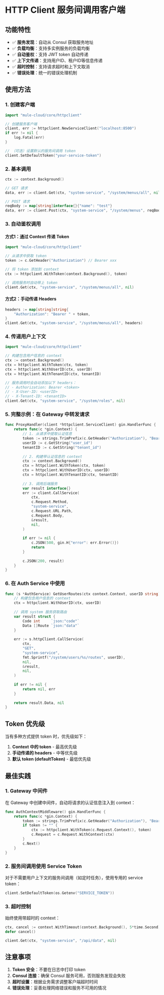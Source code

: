 # HTTP Client 服务间调用客户端

## 功能特性

- ✅ **服务发现**：自动从 Consul 获取服务地址
- ✅ **负载均衡**：支持多实例服务的负载均衡
- ✅ **自动鉴权**：支持 JWT token 自动传递
- ✅ **上下文传递**：支持用户ID、租户ID等信息传递
- ✅ **超时控制**：支持请求超时和上下文取消
- ✅ **错误处理**：统一的错误处理机制

## 使用方法

### 1. 创建客户端

```go
import "mule-cloud/core/httpclient"

// 创建服务客户端
client, err := httpclient.NewServiceClient("localhost:8500")
if err != nil {
    log.Fatal(err)
}

// （可选）设置默认的服务间调用 token
client.SetDefaultToken("your-service-token")
```

### 2. 基本调用

```go
ctx := context.Background()

// GET 请求
data, err := client.Get(ctx, "system-service", "/system/menus/all", nil)

// POST 请求
reqBody := map[string]interface{}{"name": "test"}
data, err := client.Post(ctx, "system-service", "/system/menus", reqBody, nil)
```

### 3. 自动鉴权调用

#### 方式1：通过 Context 传递 Token

```go
import "mule-cloud/core/httpclient"

// 从请求中获取 token
token := c.GetHeader("Authorization") // Bearer xxx

// 将 token 添加到 context
ctx := httpclient.WithToken(context.Background(), token)

// 调用服务时自动带上 token
client.Get(ctx, "system-service", "/system/menus/all", nil)
```

#### 方式2：手动传递 Headers

```go
headers := map[string]string{
    "Authorization": "Bearer " + token,
}
client.Get(ctx, "system-service", "/system/menus/all", headers)
```

### 4. 传递用户上下文

```go
import "mule-cloud/core/httpclient"

// 构建包含用户信息的 context
ctx := context.Background()
ctx = httpclient.WithToken(ctx, token)
ctx = httpclient.WithUserID(ctx, userID)
ctx = httpclient.WithTenantID(ctx, tenantID)

// 服务调用时会自动添加以下 headers：
// - Authorization: Bearer <token>
// - X-User-ID: <userID>
// - X-Tenant-ID: <tenantID>
client.Get(ctx, "system-service", "/system/roles", nil)
```

### 5. 完整示例：在 Gateway 中转发请求

```go
func ProxyHandler(client *httpclient.ServiceClient) gin.HandlerFunc {
    return func(c *gin.Context) {
        // 1. 从请求中提取认证信息
        token := strings.TrimPrefix(c.GetHeader("Authorization"), "Bearer ")
        userID := c.GetString("user_id")
        tenantID := c.GetString("tenant_id")
        
        // 2. 构建带认证信息的 context
        ctx := context.Background()
        ctx = httpclient.WithToken(ctx, token)
        ctx = httpclient.WithUserID(ctx, userID)
        ctx = httpclient.WithTenantID(ctx, tenantID)
        
        // 3. 调用后端服务
        var result interface{}
        err := client.CallService(
            ctx,
            c.Request.Method,
            "system-service",
            c.Request.URL.Path,
            c.Request.Body,
            &result,
            nil,
        )
        
        if err != nil {
            c.JSON(500, gin.H{"error": err.Error()})
            return
        }
        
        c.JSON(200, result)
    }
}
```

### 6. 在 Auth Service 中使用

```go
func (s *AuthService) GetUserRoutes(ctx context.Context, userID string) ([]Route, error) {
    // 构建包含用户信息的 context
    ctx = httpclient.WithUserID(ctx, userID)
    
    // 调用 system 服务获取路由
    var result struct {
        Code int     `json:"code"`
        Data []Route `json:"data"`
    }
    
    err := s.httpClient.CallService(
        ctx,
        "GET",
        "system-service",
        fmt.Sprintf("/system/users/%s/routes", userID),
        nil,
        &result,
        nil,
    )
    
    if err != nil {
        return nil, err
    }
    
    return result.Data, nil
}
```

## Token 优先级

当有多种方式提供 token 时，优先级如下：

1. **Context 中的 token** - 最高优先级
2. **手动传递的 headers** - 中等优先级
3. **默认 token (defaultToken)** - 最低优先级

## 最佳实践

### 1. Gateway 中间件

在 Gateway 中创建中间件，自动将请求的认证信息注入到 context：

```go
func AuthContextMiddleware() gin.HandlerFunc {
    return func(c *gin.Context) {
        token := strings.TrimPrefix(c.GetHeader("Authorization"), "Bearer ")
        if token != "" {
            ctx := httpclient.WithToken(c.Request.Context(), token)
            c.Request = c.Request.WithContext(ctx)
        }
        c.Next()
    }
}
```

### 2. 服务间调用使用 Service Token

对于不需要用户上下文的服务间调用（如定时任务），使用专用的 service token：

```go
client.SetDefaultToken(os.Getenv("SERVICE_TOKEN"))
```

### 3. 超时控制

始终使用带超时的 context：

```go
ctx, cancel := context.WithTimeout(context.Background(), 5*time.Second)
defer cancel()

client.Get(ctx, "system-service", "/api/data", nil)
```

## 注意事项

1. **Token 安全**：不要在日志中打印 token
2. **Consul 连接**：确保 Consul 服务可用，否则服务发现会失败
3. **超时设置**：根据业务需求调整客户端超时时间
4. **错误处理**：妥善处理网络错误和服务不可用的情况

